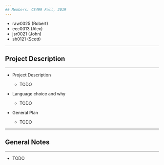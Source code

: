 ```yaml
---
## Members: CS499 Fall, 2019
---
```

* raw0025 (Robert)
* eec0013 (Alex)
* jsr0021 (John)
* sh0121 (Scott)
---

## Project Description 
---
* Project Description
  * TODO

* Language choice and why
  * TODO

* General Plan
  * TODO

---
## General Notes
---
* TODO